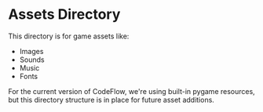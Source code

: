 # Assets Directory

This directory is for game assets like:
- Images
- Sounds
- Music
- Fonts

For the current version of CodeFlow, we're using built-in pygame resources, but this directory structure is in place for future asset additions.
